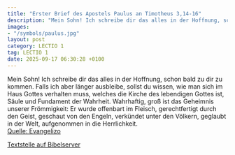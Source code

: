 ```yaml
---
title: "Erster Brief des Apostels Paulus an Timotheus 3,14-16"
description: "Mein Sohn! Ich schreibe dir das alles in der Hoffnung, schon bald zu dir zu kommen. Falls ich aber länger ausbleibe, sollst du wissen, wie man sich im Haus Gottes verhalten muss, welches die Kirche des lebendigen Gottes ist, Säule und Fundament der Wahrheit. Wahrhaftig, groß ist ...."
images:
- "/symbols/paulus.jpg"
layout: post
category: LECTIO 1
tag: LECTIO 1
date: 2025-09-17 06:30:28 +0100
---
```

Mein Sohn! Ich schreibe dir das alles in der Hoffnung, schon bald zu dir zu kommen.
Falls ich aber länger ausbleibe, sollst du wissen, wie man sich im Haus Gottes verhalten muss, welches die Kirche des lebendigen Gottes ist, Säule und Fundament der Wahrheit.
Wahrhaftig, groß ist das Geheimnis unserer Frömmigkeit: Er wurde offenbart im Fleisch, gerechtfertigt durch den Geist, geschaut von den Engeln, verkündet unter den Völkern, geglaubt in der Welt, aufgenommen in die Herrlichkeit.<!--more--><br>
[Quelle: Evangelizo](https://evangeliumtagfuertag.org/DE/gospel)

[Textstelle auf Bibelserver](https://www.bibleserver.com/EU/1.Timotheus3,14-16)
